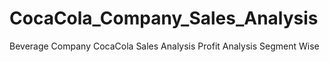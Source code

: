 # CocaCola_Company_Sales_Analysis
Beverage Company CocaCola Sales Analysis Profit Analysis Segment Wise
